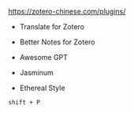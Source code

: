 https://zotero-chinese.com/plugins/

* Translate for Zotero

* Better Notes for Zotero

* Awesome GPT

* Jasminum

* Ethereal Style
```
shift + P
```
